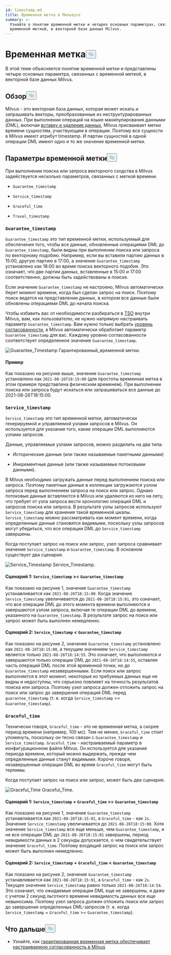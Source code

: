 ```yaml
---
id: timestamp.md
title: Временная метка в Мильвусе
summary: >-
  Узнайте о понятии временной метки и четырех основных параметрах, связанных с
  временной меткой, в векторной базе данных Milvus.
---
```


<h1 id="Timestamp" class="common-anchor-header">Временная метка<button data-href="#Timestamp" class="anchor-icon" translate="no">
      <svg translate="no"
        aria-hidden="true"
        focusable="false"
        height="20"
        version="1.1"
        viewBox="0 0 16 16"
        width="16"
      >
        <path
          fill="#0092E4"
          fill-rule="evenodd"
          d="M4 9h1v1H4c-1.5 0-3-1.69-3-3.5S2.55 3 4 3h4c1.45 0 3 1.69 3 3.5 0 1.41-.91 2.72-2 3.25V8.59c.58-.45 1-1.27 1-2.09C10 5.22 8.98 4 8 4H4c-.98 0-2 1.22-2 2.5S3 9 4 9zm9-3h-1v1h1c1 0 2 1.22 2 2.5S13.98 12 13 12H9c-.98 0-2-1.22-2-2.5 0-.83.42-1.64 1-2.09V6.25c-1.09.53-2 1.84-2 3.25C6 11.31 7.55 13 9 13h4c1.45 0 3-1.69 3-3.5S14.5 6 13 6z"
        ></path>
      </svg>
    </button></h1><p>В этой теме объясняется понятие временной метки и представлены четыре основных параметра, связанных с временной меткой, в векторной базе данных Milvus.</p>
<h2 id="Overview" class="common-anchor-header">Обзор<button data-href="#Overview" class="anchor-icon" translate="no">
      <svg translate="no"
        aria-hidden="true"
        focusable="false"
        height="20"
        version="1.1"
        viewBox="0 0 16 16"
        width="16"
      >
        <path
          fill="#0092E4"
          fill-rule="evenodd"
          d="M4 9h1v1H4c-1.5 0-3-1.69-3-3.5S2.55 3 4 3h4c1.45 0 3 1.69 3 3.5 0 1.41-.91 2.72-2 3.25V8.59c.58-.45 1-1.27 1-2.09C10 5.22 8.98 4 8 4H4c-.98 0-2 1.22-2 2.5S3 9 4 9zm9-3h-1v1h1c1 0 2 1.22 2 2.5S13.98 12 13 12H9c-.98 0-2-1.22-2-2.5 0-.83.42-1.64 1-2.09V6.25c-1.09.53-2 1.84-2 3.25C6 11.31 7.55 13 9 13h4c1.45 0 3-1.69 3-3.5S14.5 6 13 6z"
        ></path>
      </svg>
    </button></h2><p>Milvus - это векторная база данных, которая может искать и запрашивать векторы, преобразованные из неструктурированных данных. При выполнении операций на языке манипулирования данными (DML), включая <a href="https://milvus.io/docs/v2.1.x/data_processing.md">вставку и удаление данных</a>, Milvus присваивает метки времени сущностям, участвующим в операции. Поэтому все сущности в Milvus имеют атрибут timestamp. И партии сущностей в одной операции DML имеют одно и то же значение временной метки.</p>
<h2 id="Timestamp-parameters" class="common-anchor-header">Параметры временной метки<button data-href="#Timestamp-parameters" class="anchor-icon" translate="no">
      <svg translate="no"
        aria-hidden="true"
        focusable="false"
        height="20"
        version="1.1"
        viewBox="0 0 16 16"
        width="16"
      >
        <path
          fill="#0092E4"
          fill-rule="evenodd"
          d="M4 9h1v1H4c-1.5 0-3-1.69-3-3.5S2.55 3 4 3h4c1.45 0 3 1.69 3 3.5 0 1.41-.91 2.72-2 3.25V8.59c.58-.45 1-1.27 1-2.09C10 5.22 8.98 4 8 4H4c-.98 0-2 1.22-2 2.5S3 9 4 9zm9-3h-1v1h1c1 0 2 1.22 2 2.5S13.98 12 13 12H9c-.98 0-2-1.22-2-2.5 0-.83.42-1.64 1-2.09V6.25c-1.09.53-2 1.84-2 3.25C6 11.31 7.55 13 9 13h4c1.45 0 3-1.69 3-3.5S14.5 6 13 6z"
        ></path>
      </svg>
    </button></h2><p>При выполнении поиска или запроса векторного сходства в Milvus задействуется несколько параметров, связанных с меткой времени.</p>
<ul>
<li><p><code translate="no">Guarantee_timestamp</code></p></li>
<li><p><code translate="no">Service_timestamp</code></p></li>
<li><p><code translate="no">Graceful_time</code></p></li>
<li><p><code translate="no">Travel_timestamp</code></p></li>
</ul>
<h3 id="Guaranteetimestamp" class="common-anchor-header"><code translate="no">Guarantee_timestamp</code></h3><p><code translate="no">Guarantee_timestamp</code> это тип временной метки, используемый для обеспечения того, чтобы все данные, обновленные операциями DML до <code translate="no">Guarantee_timestamp</code>, были видны при выполнении поиска или запроса по векторному подобию. Например, если вы вставили партию данных в 15:00, другую партию в 17:00, а значение <code translate="no">Guarantee_timestamp</code> установлено как 18:00 во время поиска векторного подобия. Это означает, что две партии данных, вставленные в 15:00 и 17:00 соответственно, должны быть задействованы в поиске.</p>
<p>Если значение <code translate="no">Guarantee_timestamp</code> не настроено, Milvus автоматически берет момент времени, когда был сделан запрос на поиск. Поэтому поиск ведется на представлении данных, в котором все данные были обновлены операциями DML до начала поиска.</p>
<p>Чтобы избавить вас от необходимости разбираться в <a href="https://github.com/milvus-io/milvus/blob/master/docs/design_docs/20211214-milvus_hybrid_ts.md">TSO</a> внутри Milvus, вам, как пользователю, не нужно напрямую настраивать параметр <code translate="no">Guarantee_timestamp</code>. Вам нужно только выбрать <a href="https://milvus.io/docs/v2.1.x/consistency.md">уровень согласованности</a>, а Milvus автоматически обработает параметр <code translate="no">Guarantee_timestamp</code> для вас. Каждому уровню согласованности соответствует определенное значение <code translate="no">Guarantee_timestamp</code>.</p>
<p>
  
   <span class="img-wrapper"> <img translate="no" src="/docs/v2.5.x/assets/Guarantee_Timestamp.png" alt="Guarantee_Timestamp" class="doc-image" id="guarantee_timestamp" />
   </span> <span class="img-wrapper"> <span>Гарантированный_временной метки</span>. </span></p>
<h4 id="Example" class="common-anchor-header">Пример</h4><p>Как показано на рисунке выше, значение <code translate="no">Guarantee_timestamp</code> установлено как <code translate="no">2021-08-26T18:15:00</code> (для простоты временная метка в этом примере представлена физическим временем). При выполнении поиска или запроса будут искаться или запрашиваться все данные до 2021-08-26T18:15:00.</p>
<h3 id="Servicetimestamp" class="common-anchor-header"><code translate="no">Service_timestamp</code></h3><p><code translate="no">Service_timestamp</code> это тип временной метки, автоматически генерируемой и управляемой узлами запросов в Milvus. Он используется для указания того, какие операции DML выполняются узлами запросов.</p>
<p>Данные, управляемые узлами запросов, можно разделить на два типа:</p>
<ul>
<li><p>Исторические данные (или также называемые пакетными данными)</p></li>
<li><p>Инкрементные данные (или также называемые потоковыми данными).</p></li>
</ul>
<p>В Milvus необходимо загружать данные перед выполнением поиска или запроса. Поэтому пакетные данные в коллекции загружаются узлом запроса перед выполнением запроса на поиск или запрос. Однако потоковые данные вставляются в Milvus или удаляются из него на лету, что требует от узла запроса вести хронологию операций DML и запросов поиска или запроса. В результате узлы запросов используют <code translate="no">Service_timestamp</code> для хранения такой временной шкалы. <code translate="no">Service_timestamp</code> можно рассматривать как момент времени, когда определенные данные становятся видимыми, поскольку узлы запросов могут убедиться, что все операции DML до <code translate="no">Service_timestamp</code> завершены.</p>
<p>Когда поступает запрос на поиск или запрос, узел запроса сравнивает значения <code translate="no">Service_timestamp</code> и <code translate="no">Guarantee_timestamp</code>. В основном существует два сценария.</p>
<p>
  
   <span class="img-wrapper"> <img translate="no" src="/docs/v2.5.x/assets/Service_Timestamp.png" alt="Service_Timestamp" class="doc-image" id="service_timestamp" />
   </span> <span class="img-wrapper"> <span>Service_Timestamp</span>. </span></p>
<h4 id="Scenario-1-Servicetimestamp--Guaranteetimestamp" class="common-anchor-header">Сценарий 1: <code translate="no">Service_timestamp</code> &gt;= <code translate="no">Guarantee_timestamp</code></h4><p>Как показано на рисунке 1, значение <code translate="no">Guarantee_timestamp</code> устанавливается как <code translate="no">2021-08-26T18:15:00</code>. Когда значение <code translate="no">Service_timestamp</code> увеличивается до <code translate="no">2021-08-26T18:15:01</code>, это означает, что все операции DML до этого момента времени выполняются и завершаются узлом запроса, включая те операции DML до времени, указанного на <code translate="no">Guarantee_timestamp</code>. В результате запрос на поиск или запрос может быть выполнен немедленно.</p>
<h4 id="Scenario-2-Servicetimestamp--Guaranteetimestamp" class="common-anchor-header">Сценарий 2: <code translate="no">Service_timestamp</code> &lt; <code translate="no">Guarantee_timestamp</code></h4><p>Как показано на рисунке 2, значение <code translate="no">Guarantee_timestamp</code> установлено как <code translate="no">2021-08-26T18:15:00</code>, а текущим значением <code translate="no">Service_timestamp</code> является только <code translate="no">2021-08-26T18:14:55</code>. Это означает, что выполняются и завершаются только операции DML до <code translate="no">2021-08-26T18:14:55</code>, оставляя часть операций DML после этой временной точки, но до <code translate="no">Guarantee_timestamp</code> незавершенными. Если поиск или запрос выполняется в этот момент, некоторые из требуемых данных еще не видны и недоступны, что серьезно повлияет на точность результатов поиска или запроса. Поэтому узел запроса должен отложить запрос на поиск или запрос до завершения операций DML перед <code translate="no">guarantee_timestamp</code> (т. е. когда <code translate="no">Service_timestamp</code> &gt;= <code translate="no">Guarantee_timestamp</code>).</p>
<h3 id="Gracefultime" class="common-anchor-header"><code translate="no">Graceful_time</code></h3><p>Технически говоря, <code translate="no">Graceful_time</code> - это не временная метка, а скорее период времени (например, 100 мс). Тем не менее, <code translate="no">Graceful_time</code> стоит упомянуть, поскольку он тесно связан с <code translate="no">Guarantee_timestamp</code> и <code translate="no">Service_timestamp</code>. <code translate="no">Graceful_time</code> - настраиваемый параметр в конфигурационном файле Milvus. Он используется для указания периода времени, который можно выдержать, прежде чем определенные данные станут видимыми. Короче говоря, незавершенные операции DML во время <code translate="no">Graceful_time</code> могут быть терпимы.</p>
<p>Когда поступает запрос на поиск или запрос, может быть два сценария.</p>
<p>
  
   <span class="img-wrapper"> <img translate="no" src="/docs/v2.5.x/assets/Graceful_Time.png" alt="Graceful_Time" class="doc-image" id="graceful_time" />
   </span> <span class="img-wrapper"> <span>Graceful_Time</span>. </span></p>
<h4 id="Scenario-1-Servicetimestamp--+--Gracefultime--Guaranteetimestamp" class="common-anchor-header">Сценарий 1: <code translate="no">Service_timestamp</code> + <code translate="no">Graceful_time</code> &gt;= <code translate="no">Guarantee_timestamp</code></h4><p>Как показано на рисунке 1, значение <code translate="no">Guarantee_timestamp</code> устанавливается как <code translate="no">2021-08-26T18:15:01</code>, а <code translate="no">Graceful_time</code> - как <code translate="no">2s</code>. Значение <code translate="no">Service_timestamp</code> увеличивается до <code translate="no">2021-08-26T18:15:00</code>. Хотя значение <code translate="no">Service_timestamp</code> все еще меньше, чем <code translate="no">Guarantee_timestamp</code>, и не все операции DML до <code translate="no">2021-08-26T18:15:01</code> завершены, период невидимости данных в 2 секунды допускается, о чем свидетельствует значение <code translate="no">Graceful_time</code>. Поэтому входящий запрос на поиск или запрос может быть выполнен немедленно.</p>
<h4 id="Scenario-2-Servicetimestamp--+--Gracefultime--Guaranteetimestamp" class="common-anchor-header">Сценарий 2: <code translate="no">Service_timestamp</code> + <code translate="no">Graceful_time</code> &lt; <code translate="no">Guarantee_timestamp</code></h4><p>Как показано на рисунке 2, значение <code translate="no">Guarantee_timestamp</code> устанавливается как <code translate="no">2021-08-26T18:15:01</code>, а <code translate="no">Graceful_time</code> - как <code translate="no">2s</code>. Текущее значение <code translate="no">Service_timestamp</code> равно только <code translate="no">2021-08-26T18:14:54</code>. Это означает, что ожидаемые операции DML еще не завершены, и даже с учетом 2 секунд льготного времени невидимость данных все еще невыносима. Поэтому узел запроса должен отложить поиск или запрос до завершения определенных DML-запросов (т. е. когда <code translate="no">Service_timestamp</code> + <code translate="no">Graceful_time</code> &gt;= <code translate="no">Guarantee_timestamp</code>).</p>
<h2 id="Whats-next" class="common-anchor-header">Что дальше<button data-href="#Whats-next" class="anchor-icon" translate="no">
      <svg translate="no"
        aria-hidden="true"
        focusable="false"
        height="20"
        version="1.1"
        viewBox="0 0 16 16"
        width="16"
      >
        <path
          fill="#0092E4"
          fill-rule="evenodd"
          d="M4 9h1v1H4c-1.5 0-3-1.69-3-3.5S2.55 3 4 3h4c1.45 0 3 1.69 3 3.5 0 1.41-.91 2.72-2 3.25V8.59c.58-.45 1-1.27 1-2.09C10 5.22 8.98 4 8 4H4c-.98 0-2 1.22-2 2.5S3 9 4 9zm9-3h-1v1h1c1 0 2 1.22 2 2.5S13.98 12 13 12H9c-.98 0-2-1.22-2-2.5 0-.83.42-1.64 1-2.09V6.25c-1.09.53-2 1.84-2 3.25C6 11.31 7.55 13 9 13h4c1.45 0 3-1.69 3-3.5S14.5 6 13 6z"
        ></path>
      </svg>
    </button></h2><ul>
<li>Узнайте, как <a href="/docs/ru/v2.5.x/consistency.md">гарантированная временная метка обеспечивает настраиваемую согласованность в Milvus</a></li>
</ul>
